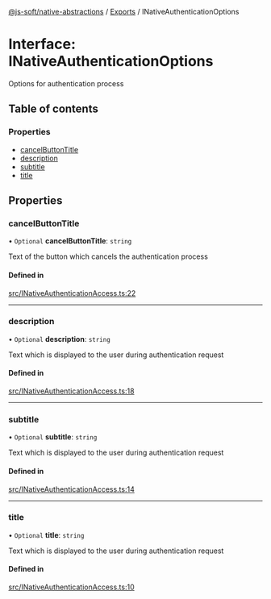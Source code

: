 [@js-soft/native-abstractions](../README.md) / [Exports](../modules.md) / INativeAuthenticationOptions

# Interface: INativeAuthenticationOptions

Options for authentication process

## Table of contents

### Properties

-   [cancelButtonTitle](INativeAuthenticationOptions.md#cancelbuttontitle)
-   [description](INativeAuthenticationOptions.md#description)
-   [subtitle](INativeAuthenticationOptions.md#subtitle)
-   [title](INativeAuthenticationOptions.md#title)

## Properties

### cancelButtonTitle

• `Optional` **cancelButtonTitle**: `string`

Text of the button which cancels the authentication process

#### Defined in

[src/INativeAuthenticationAccess.ts:22](https://github.com/js-soft/ts-native-access/blob/68cf98a/packages/abstractions/src/INativeAuthenticationAccess.ts#L22)

---

### description

• `Optional` **description**: `string`

Text which is displayed to the user during authentication request

#### Defined in

[src/INativeAuthenticationAccess.ts:18](https://github.com/js-soft/ts-native-access/blob/68cf98a/packages/abstractions/src/INativeAuthenticationAccess.ts#L18)

---

### subtitle

• `Optional` **subtitle**: `string`

Text which is displayed to the user during authentication request

#### Defined in

[src/INativeAuthenticationAccess.ts:14](https://github.com/js-soft/ts-native-access/blob/68cf98a/packages/abstractions/src/INativeAuthenticationAccess.ts#L14)

---

### title

• `Optional` **title**: `string`

Text which is displayed to the user during authentication request

#### Defined in

[src/INativeAuthenticationAccess.ts:10](https://github.com/js-soft/ts-native-access/blob/68cf98a/packages/abstractions/src/INativeAuthenticationAccess.ts#L10)
